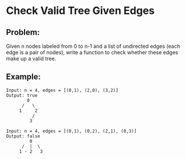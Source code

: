 # Check Valid Tree Given Edges

## Problem:

Given n nodes labeled from 0 to n-1 and a list of undirected edges (each edge is a pair of nodes), write a function to check whether these edges make up a valid tree.

## Example:

```
Input: n = 4, edges = [(0,1), (2,0), (3,2)]
Output: true
        0
      /   \
     1     2
          /
         3

Input: n = 4, edges = [(0,1), (0,2), (2,1), (0,3)]
Output: false
         0
      /  |  \
     1 - 2   3
```
